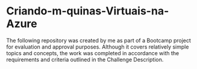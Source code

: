 # Criando-m-quinas-Virtuais-na-Azure
The following repository was created by me as part of a Bootcamp project for evaluation and approval purposes. Although it covers relatively simple topics and concepts, the work was completed in accordance with the requirements and criteria outlined in the Challenge Description.
